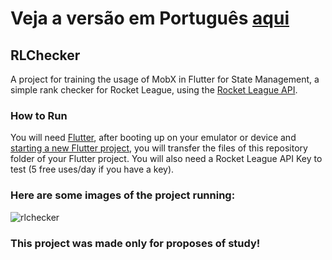 # Veja a versão em Português <a href="README-ptbr.md">aqui</a>

## RLChecker

A project for training the usage of MobX in Flutter for State Management, a simple rank checker for Rocket League, using the <a href="https://rapidapi.com/rocket-league-rocket-league-default/api/rocket-league1">Rocket League API</a>.

### How to Run

You will need <a href="https://docs.flutter.dev/get-started/install">Flutter</a>, after booting up on your emulator or device and <a href="https://docs.flutter.dev/get-started/codelab">starting a new Flutter project</a>, you will transfer the files of this repository folder of your Flutter project. You will also need a Rocket League API Key to test (5 free uses/day if you have a key).

### Here are some images of the project running:

![rlchecker](https://user-images.githubusercontent.com/113607857/197353334-8111c6b0-9b4d-451a-9981-354e4422573d.gif)

### This project was made only for proposes of study!


